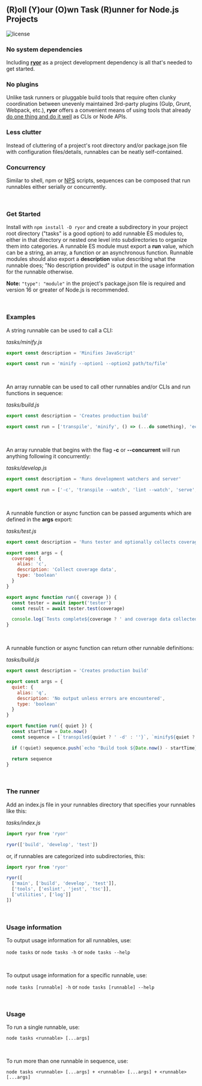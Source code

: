 ## (R)oll (Y)our (O)wn Task (R)unner for Node.js Projects

![license](https://img.shields.io/badge/License-MIT-green.svg)

### No system dependencies

Including **[ryor](https://www.npmjs.com/package/ryor)** as a project development dependency is all that's needed to get started.

### No plugins

Unlike task runners or pluggable build tools that require often clunky coordination between unevenly maintained 3rd-party plugins (Gulp, Grunt, Webpack, etc.), **ryor** offers a convenient means of using tools that already [do one thing and do it well](https://en.wikipedia.org/wiki/Unix_philosophy) as CLIs or Node APIs.

### Less clutter

Instead of cluttering of a project's root directory and/or package.json file with configuration files/details, runnables can be neatly self-contained.

### Concurrency

Similar to shell, npm or [NPS](https://www.npmjs.com/package/nps) scripts, sequences can be composed that run runnables either serially or concurrently.

<br />

### Get Started

Install with `npm install -D ryor` and create a subdirectory in your project root directory ("tasks" is a good option) to add runnable ES modules to, either in that directory or nested one level into subdirectories to organize them into categories. A runnable ES module must export a **run** value, which can be a string, an array, a function or an asynchronous function. Runnable modules should also export a **description** value describing what the runnable does; "No description provided" is output in the usage information for the runnable otherwise.

**Note:** `"type": "module"` in the project's package.json file is required and version 16 or greater of Node.js is recommended.

<br />

### Examples

A string runnable can be used to call a CLI:

_tasks/minify.js_

```js
export const description = 'Minifies JavaScript'

export const run = 'minify --option1 --option2 path/to/file'
```

<br />

An array runnable can be used to call other runnables and/or CLIs and run functions in sequence:

_tasks/build.js_

```js
export const description = 'Creates production build'

export const run = ['transpile', 'minify', () => (...do something), 'echo "Done."',]
```

<br />

An array runnable that begins with the flag **-c** or **--concurrent** will run anything following it concurrently:

_tasks/develop.js_

```js
export const description = 'Runs development watchers and server'

export const run = ['-c', 'transpile --watch', 'lint --watch', 'serve', () => (...start some process for development)]
```

<br />

A runnable function or async function can be passed arguments which are defined in the **args** export:

_tasks/test.js_

```js
export const description = 'Runs tester and optionally collects coverage information'

export const args = {
  coverage: {
    alias: 'c',
    description: 'Collect coverage data',
    type: 'boolean'
  }
}

export async function run({ coverage }) {
  const tester = await import('tester')
  const result = await tester.test(coverage)

  console.log(`Tests complete${coverage ? ' and coverage data collected' : ''}`)
}
```

<br />

A runnable function or async function can return other runnable definitions:

_tasks/build.js_

```js
export const description = 'Creates production build'

export const args = {
  quiet: {
    alias: 'q',
    description: 'No output unless errors are encountered',
    type: 'boolean'
  }
}

export function run({ quiet }) {
  const startTime = Date.now()
  const sequence = [`transpile${quiet ? ' -d' : ''}`, `minify${quiet ? ' -d' : ''}`]

  if (!quiet) sequence.push(`echo "Build took ${Date.now() - startTime}ms."`)

  return sequence
}
```

<br />

### The runner

Add an index.js file in your runnables directory that specifies your runnables like this:

_tasks/index.js_

```js
import ryor from 'ryor'

ryor(['build', 'develop', 'test'])
```

or, if runnables are categorized into subdirectories, this:

```js
import ryor from 'ryor'

ryor([
  ['main', ['build', 'develop', 'test']],
  ['tools', ['eslint', 'jest', 'tsc']],
  ['utilities', ['log']]
])
```

<br />

### Usage information

To output usage information for all runnables, use:

`node tasks` or `node tasks -h` or `node tasks --help`

<br />

To output usage information for a specific runnable, use:

`node tasks [runnable] -h` or `node tasks [runnable] --help`

<br />

### Usage

To run a single runnable, use:

`node tasks <runnable> [...args]`

<br />

To run more than one runnable in sequence, use:

`node tasks <runnable> [...args] + <runnable> [...args] + <runnable> [...args]`
